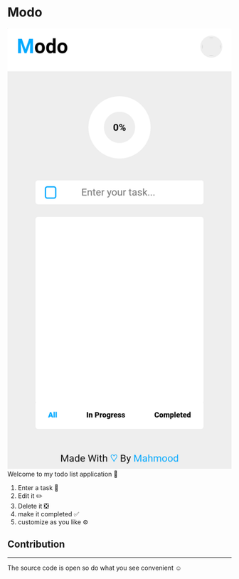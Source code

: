 # Modo
![](./images/modo-light.png)
Welcome to my todo list application 👋

 1. Enter a task 📝
 2. Edit it ✏️
 2. Delete it ❎
 3. make it completed ✅
 4. customize as you like ⚙️
## Contribution
<hr />
The source code is open so do what you see convenient ☺️

